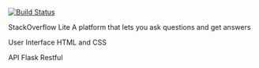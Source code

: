 [![Build Status](https://travis-ci.org/songoi/stackOverflowLite.svg?branch=master)](https://travis-ci.org/songoi/stackOverflowLite)

StackOverflow Lite
A platform that lets you ask questions and get answers

User Interface
HTML and CSS

API
Flask Restful

